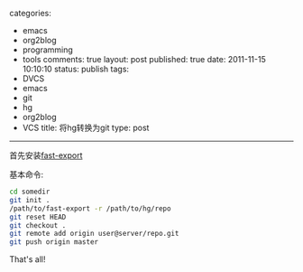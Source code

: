 categories: 
  - emacs
  - org2blog
  - programming
  - tools
comments: true
layout: post
published: true
date: 2011-11-15 10:10:10
status: publish
tags: 
  - DVCS
  - emacs
  - git
  - hg
  - org2blog
  - VCS
title: 将hg转换为git
type: post
---
首先安装[fast-export](http://repo.or.cz/w/fast-export.git)

基本命令: 

```sh
cd somedir
git init .
/path/to/fast-export -r /path/to/hg/repo
git reset HEAD
git checkout .
git remote add origin user@server/repo.git
git push origin master
```
      
That's all! 

